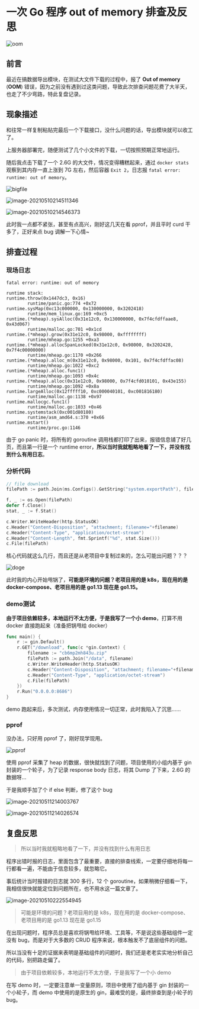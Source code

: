 # 一次 Go 程序 out of memory 排查及反思

![oom](image/oom.jpg)

## 前言

最近在搞数据导出模块，在测试大文件下载的过程中，报了 **Out of memory** (**OOM**) 错误，因为之前没有遇到过这类问题，导致此次排查问题花费了大半天，也走了不少弯路，特此复盘记录。

## 现象描述

和往常一样复制粘贴完最后一个下载接口，没什么问题的话，导出模块就可以收工了。

上服务器部署完，随便测试了几个小文件的下载，一切按照预期正常地运行。

随后我点击下载了一个 2.6G 的大文件，情况变得糟糕起来，通过 ``docker stats`` 观察到其内存一直上涨到 7G 左右，然后容器 ``Exit 2``，日志报 ``fatal error: runtime: out of memory``。

![bigfile](image/bigfile.png)

![image-20210510214511346](image/image-20210510214511346.png)

![image-20210510214546373](image/image-20210510214546373.png)

此时我一点都不紧张，甚至有点高兴，刚好这几天在看 pprof，并且平时 curd 干多了，正好来点 bug 调解一下心情~

## 排查过程

### 现场日志

```shell
fatal error: runtime: out of memory

runtime stack:
runtime.throw(0x1447dc3, 0x16)
        runtime/panic.go:774 +0x72
runtime.sysMap(0xc13c000000, 0x130000000, 0x3202418)
        runtime/mem_linux.go:169 +0xc5
runtime.(*mheap).sysAlloc(0x31e12c0, 0x130000000, 0x7f4cfdffaae8, 0x43d067)
        runtime/malloc.go:701 +0x1cd
runtime.(*mheap).grow(0x31e12c0, 0x98000, 0xffffffff)
        runtime/mheap.go:1255 +0xa3
runtime.(*mheap).allocSpanLocked(0x31e12c0, 0x98000, 0x3202428, 0x7f4c00000000)
        runtime/mheap.go:1170 +0x266
runtime.(*mheap).alloc_m(0x31e12c0, 0x98000, 0x101, 0x7f4cfdffac08)
        runtime/mheap.go:1022 +0xc2
runtime.(*mheap).alloc.func1()
        runtime/mheap.go:1093 +0x4c
runtime.(*mheap).alloc(0x31e12c0, 0x98000, 0x7f4cfd010101, 0x43e155)
        runtime/mheap.go:1092 +0x8a
runtime.largeAlloc(0x12fffff10, 0xc000040101, 0xc001816180)
        runtime/malloc.go:1138 +0x97
runtime.mallocgc.func1()
        runtime/malloc.go:1033 +0x46
runtime.systemstack(0xc001d80180)
        runtime/asm_amd64.s:370 +0x66
runtime.mstart()                                       
        runtime/proc.go:1146
```

由于 go panic 时，将所有的 goroutine 调用栈都打印了出来，报错信息铺了好几页，而且第一行是一个 runtime error，**所以当时我就粗略地看了一下，并没有找到什么有用日志**。

### 分析代码

```go
// file download
filePath := path.Join(ms.Configs().GetString("system.exportPath"), filename)

f, _ := os.Open(filePath)
defer f.Close()
stat, _ := f.Stat()

c.Writer.WriteHeader(http.StatusOK)
c.Header("Content-Disposition", "attachment; filename="+filename)
c.Header("Content-Type", "application/octet-stream")
c.Header("Content-Length", fmt.Sprintf("%d", stat.Size()))
c.File(filePath)
```

核心代码就这么几行，而且还是从老项目中复制过来的，怎么可能出问题？？？

![doge](image/doge.jpg)

此时我的内心开始甩锅了，**可能是环境的问题？老项目用的是 k8s，现在用的是 docker-compose、老项目用的是 go1.13 现在是 go1.15。**

### demo测试

**由于项目依赖较多，本地运行不太方便，于是我写了一个小 demo**，打算不用 docker 直接跑起来（准备把锅甩给 docker）

```go
func main() {
	r := gin.Default()
	r.GET("/download", func(c *gin.Context) {
		filename := "cb6mp2mh843u.zip"
		filePath := path.Join("/data", filename)
		c.Writer.WriteHeader(http.StatusOK)
		c.Header("Content-Disposition", "attachment; filename="+filename)
		c.Header("Content-Type", "application/octet-stream")
		c.File(filePath)
	})
	r.Run("0.0.0.0:8686")
}
```

demo 跑起来后，多次测试，内存使用情况一切正常，此时我陷入了沉思......

### pprof

没办法，只好用 pprof 了，刚好现学现用。

![pprof](image/pprof.png)

使用 pprof 采集了 heap 的数据，很快就找到了问题，项目使用的小组内基于 gin 封装的一个轮子，为了记录 response body 日志，将其 Dump 了下来，2.6G 的数据呀...

于是我顺手加了个 if else 判断，修了这个 bug

![image-20210511214003767](image/image-20210511214003767.png)

![image-20210511214026574](image/image-20210511214026574.png)

## 复盘反思

> 所以当时我就粗略地看了一下，并没有找到什么有用日志

程序出错时报的日志，里面包含了最重要，直接的排查线索，一定要仔细地将每一行都看一遍，不能由于信息较多，就忽略它。

事后统计当时报错的日志就 300 多行，12 个 goroutine，如果稍微仔细看一下，我相信很快就能定位到问题所在，也不用水这一篇文章了。

![image-20210510222554945](image/image-20210510222554945.png)



> 可能是环境的问题？老项目用的是 k8s，现在用的是 docker-compose、老项目用的是 go1.13 现在是 go1.15

在出现问题时，程序员总是喜欢将锅甩给环境、工具等，不是说这些基础组件一定没有 bug，而是对于大多数的 CRUD 程序来说，根本触发不了底层组件的问题。

所以当没有十足的证据来表明是基础组件的问题时，我们还是老老实实地分析自己的代码，别把路走偏了。



> 由于项目依赖较多，本地运行不太方便，于是我写了一个小 demo

在写 demo 时，一定要注意单一变量原则，项目中使用了组内基于 gin 封装的一个小轮子，而 demo 中使用的是原生的 gin，最难受的是，最终排查到是小轮子的 bug。

